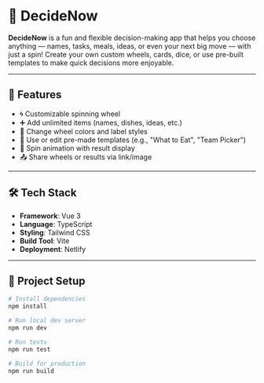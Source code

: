 # 🎯 DecideNow

**DecideNow** is a fun and flexible decision-making app that helps you choose anything — names, tasks, meals, ideas, or even your next big move — with just a spin! Create your own custom wheels, cards, dice, or use pre-built templates to make quick decisions more enjoyable.

---

## 🌟 Features

- 🌀 Customizable spinning wheel
- ➕ Add unlimited items (names, dishes, ideas, etc.)
- 🎨 Change wheel colors and label styles
- 🧾 Use or edit pre-made templates (e.g., "What to Eat", "Team Picker")
- 🎉 Spin animation with result display
- 📤 Share wheels or results via link/image

---

## 🛠 Tech Stack

- **Framework**: Vue 3
- **Language**: TypeScript
- **Styling**: Tailwind CSS
- **Build Tool**: Vite
- **Deployment**: Netlify

---

## 🔧 Project Setup

```bash
# Install dependencies
npm install

# Run local dev server
npm run dev

# Run tests
npm run test

# Build for production
npm run build
